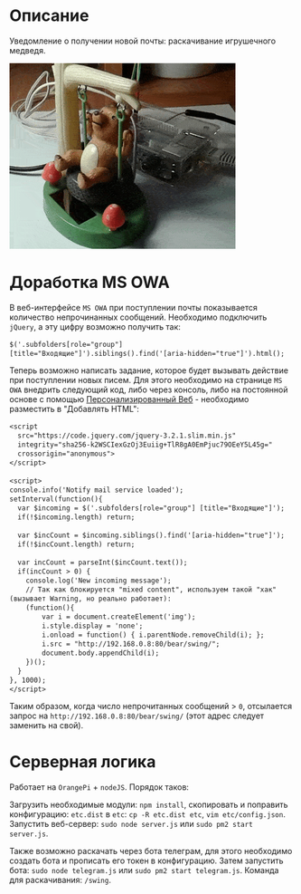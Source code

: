 # Описание

Уведомление о получении новой почты: раскачивание игрушечного медведя.

![Swing bear](https://github.com/dbfun/pi.bear/raw/master/ezgif.com-optimize.gif)

# Доработка MS OWA

В веб-интерфейсе `MS OWA` при поступлении почты показывается количество непрочинанных сообщений. Необходимо подключить `jQuery`, а эту цифру возможно получить так:

```
$('.subfolders[role="group"] [title="Входящие"]').siblings().find('[aria-hidden="true"]').html();
```

Теперь возможно написать задание, которое будет вызывать действие при поступлении новых писем. Для этого необходимо на странице `MS OWA` внедрить следующий код, либо через консоль, либо на постоянной основе с помощью [Персонализированный Веб](https://chrome.google.com/webstore/detail/personalized-web/plcnnpdmhobdfbponjpedobekiogmbco) - необходимо разместить в "Добавлять HTML":

```
<script
  src="https://code.jquery.com/jquery-3.2.1.slim.min.js"
  integrity="sha256-k2WSCIexGzOj3Euiig+TlR8gA0EmPjuc79OEeY5L45g="
  crossorigin="anonymous">
</script>

<script>
console.info('Notify mail service loaded');
setInterval(function(){
  var $incoming = $('.subfolders[role="group"] [title="Входящие"]');
  if(!$incoming.length) return;

  var $incCount = $incoming.siblings().find('[aria-hidden="true"]');
  if(!$incCount.length) return;

  var incCount = parseInt($incCount.text());
  if(incCount > 0) {
    console.log('New incoming message');
    // Так как блокируется "mixed content", используем такой "хак" (вызывает Warning, но реально работает):
    (function(){
        var i = document.createElement('img');
        i.style.display = 'none';
        i.onload = function() { i.parentNode.removeChild(i); };
        i.src = "http://192.168.0.8:80/bear/swing/";
        document.body.appendChild(i);
    })();
  }
}, 1000);
</script>
```

Таким образом, когда число непрочитанных сообщений > `0`, отсылается запрос на `http://192.168.0.8:80/bear/swing/` (этот адрес следует заменить на свой).

# Серверная логика

Работает на `OrangePi` + `nodeJS`. Порядок таков:

Загрузить необходимые модули: `npm install`, скопировать и поправить конфигурацию: `etc.dist` в `etc`: `cp -R etc.dist etc`, `vim etc/config.json`. Запустить веб-сервер: `sudo node server.js` или `sudo pm2 start server.js`.

Также возможно раскачать через бота телеграм, для этого необходимо создать бота и прописать его токен в конфигурацию. Затем запустить бота: `sudo node telegram.js` или `sudo pm2 start telegram.js`. Команда для раскачивания: `/swing`.
